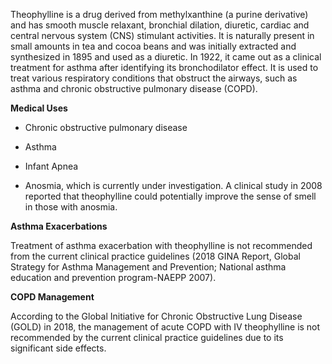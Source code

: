Theophylline is a drug derived from methylxanthine (a purine derivative) and has smooth muscle relaxant, bronchial dilation, diuretic, cardiac and central nervous system (CNS) stimulant activities. It is naturally present in small amounts in tea and cocoa beans and was initially extracted and synthesized in 1895 and used as a diuretic. In 1922, it came out as a clinical treatment for asthma after identifying its bronchodilator effect. It is used to treat various respiratory conditions that obstruct the airways, such as asthma and chronic obstructive pulmonary disease (COPD).

**Medical Uses**

- Chronic obstructive pulmonary disease

- Asthma

- Infant Apnea

- Anosmia, which is currently under investigation. A clinical study in 2008 reported that theophylline could potentially improve the sense of smell in those with anosmia.

**Asthma Exacerbations**

Treatment of asthma exacerbation with theophylline is not recommended from the current clinical practice guidelines (2018 GINA Report, Global Strategy for Asthma Management and Prevention; National asthma education and prevention program-NAEPP 2007).

**COPD Management**

According to the Global Initiative for Chronic Obstructive Lung Disease (GOLD) in 2018, the management of acute COPD with IV theophylline is not recommended by the current clinical practice guidelines due to its significant side effects.